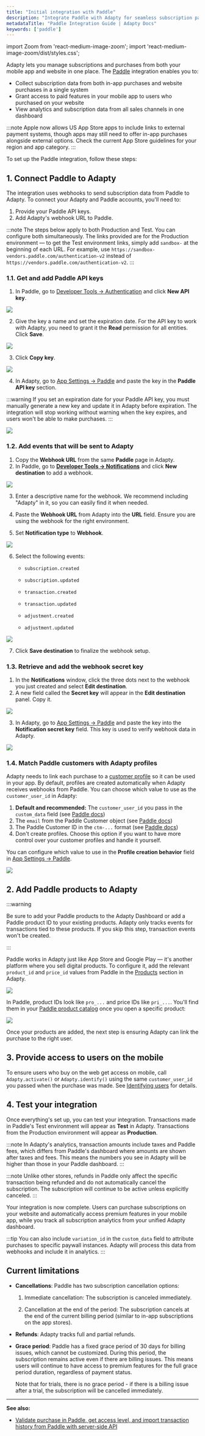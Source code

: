 ```yaml
---
title: "Initial integration with Paddle"
description: "Integrate Paddle with Adapty for seamless subscription payment processing."
metadataTitle: "Paddle Integration Guide | Adapty Docs"
keywords: ['paddle']
---
```


import Zoom from 'react-medium-image-zoom';
import 'react-medium-image-zoom/dist/styles.css';

Adapty lets you manage subscriptions and purchases from both your mobile app and website in one place. The [Paddle](https://www.paddle.com/) integration enables you to:

- Collect subscription data from both in-app purchases and website purchases in a single system
- Grant access to paid features in your mobile app to users who purchased on your website
- View analytics and subscription data from all sales channels in one dashboard

:::note
Apple now allows US App Store apps to include links to external payment systems, though apps may still need to offer in-app purchases alongside external options. Check the current App Store guidelines for your region and app category.
:::

To set up the Paddle integration, follow these steps:

## 1\. Connect Paddle to Adapty

The integration uses webhooks to send subscription data from Paddle to Adapty. To connect your Adapty and Paddle accounts, you'll need to:

1. Provide your Paddle API keys.
2. Add Adapty's webhook URL to Paddle.

:::note
The steps below apply to both Production and Test. You can configure both simultaneously. The links provided are for the Production environment — to get the Test environment links, simply add `sandbox-` at the beginning of each URL. For example, use `https://sandbox-vendors.paddle.com/authentication-v2` instead of `https://vendors.paddle.com/authentication-v2`.
:::

### 1.1. Get and add Paddle API keys

1. In Paddle, go to [Developer Tools → Authentication](https://vendors.paddle.com/authentication-v2) and click **New API key**.

<Zoom>
  <img src={require('./img/paddle-new-key.webp').default}
  style={{
    border: 'none', /* border width and color */
    width: '700px', /* image width */
    display: 'block', /* for alignment */
    margin: '0 auto' /* center alignment */
  }}
/>
</Zoom>

2. Give the key a name and set the expiration date. For the API key to work with Adapty, you need to grant it the **Read** permission for all entities. Click **Save**.

<Zoom>
  <img src={require('./img/paddle-key.webp').default}
  style={{
    border: 'none', /* border width and color */
    width: '300px', /* image width */
    display: 'block', /* for alignment */
    margin: '0 auto' /* center alignment */
  }}
/>
</Zoom>

3. Click **Copy key**.

<Zoom>
  <img src={require('./img/copy-paddle-key.webp').default}
  style={{
    border: 'none', /* border width and color */
    width: '700px', /* image width */
    display: 'block', /* for alignment */
    margin: '0 auto' /* center alignment */
  }}
/>
</Zoom>

4. In Adapty, go to [App Settings → Paddle](https://app.adapty.io/settings/paddle) and paste the key in the **Paddle API key** section. 

:::warning
If you set an expiration date for your Paddle API key, you must manually generate a new key and update it in Adapty before expiration. The integration will stop working without warning when the key expires, and users won't be able to make purchases.
:::

<Zoom>
  <img src={require('./img/paddle-api-keys-adapty.webp').default}
  style={{
    border: 'none', /* border width and color */
    width: '700px', /* image width */
    display: 'block', /* for alignment */
    margin: '0 auto' /* center alignment */
  }}
/>
</Zoom>

### 1.2. Add events that will be sent to Adapty

1. Copy the **Webhook URL** from the same **Paddle** page in Adapty.
2. In Paddle, go to [**Developer Tools → Notifications**](https://vendors.paddle.com/notifications-v2) and click **New destination** to add a webhook.

<Zoom>
  <img src={require('./img/paddle-webhook.webp').default}
  style={{
    border: '1px solid #727272', /* border width and color */
    width: '700px', /* image width */
    display: 'block', /* for alignment */
    margin: '0 auto' /* center alignment */
  }}
/>
</Zoom>

3. Enter a descriptive name for the webhook. We recommend including "Adapty" in it, so you can easily find it when needed.

4. Paste the **Webhook URL** from Adapty into the **URL** field. Ensure you are using the webhook for the right environment.

5. Set **Notification type** to **Webhook**.

<Zoom>
  <img src={require('./img/paddle-create-webhook.webp').default}
  style={{
    border: 'none', /* border width and color */
    width: '700px', /* image width */
    display: 'block', /* for alignment */
    margin: '0 auto' /* center alignment */
  }}
/>
</Zoom>

6. Select the following events:

   - `subscription.created`

   - `subscription.updated`

   - `transaction.created`

   - `transaction.updated`

   - `adjustment.created`

   - `adjustment.updated`


<Zoom>
  <img src={require('./img/paddle_events.png').default}
  style={{
    border: 'none', /* border width and color */
    width: '700px', /* image width */
    display: 'block', /* for alignment */
    margin: '0 auto' /* center alignment */
  }}
/>
</Zoom>


7. Click **Save destination** to finalize the webhook setup.

### 1.3. Retrieve and add the webhook secret key

1. In the **Notifications** window, click the three dots next to the webhook you just created and select **Edit destination**.
2. A new field called the **Secret key** will appear in the **Edit destination** panel. Copy it.

<Zoom>
  <img src={require('./img/paddle-webhook-secret-key-copy.webp').default}
  style={{
    border: 'none', /* border width and color */
    width: '700px', /* image width */
    display: 'block', /* for alignment */
    margin: '0 auto' /* center alignment */
  }}
/>
</Zoom>


3. In Adapty, go to [App Settings → Paddle](https://app.adapty.io/settings/paddle) and paste the key into the **Notification secret key** field. This key is used to verify webhook data in Adapty.

   

<Zoom>
  <img src={require('./img/paddle-webhook-secret-key.webp').default}
  style={{
    border: 'none', /* border width and color */
    width: '700px', /* image width */
    display: 'block', /* for alignment */
    margin: '0 auto' /* center alignment */
  }}
/>
</Zoom>

### 1.4. Match Paddle customers with Adapty profiles

Adapty needs to link each purchase to a [customer profile](profiles-crm) so it can be used in your app. By default, profiles are created automatically when Adapty receives webhooks from Paddle. You can choose which value to use as the `customer_user_id` in Adapty:

1. **Default and recommended:** The `customer_user_id` you pass in the `custom_data` field (see [Paddle docs](https://developer.paddle.com/build/transactions/custom-data))
2. The `email` from the Paddle Customer object (see [Paddle docs](https://developer.paddle.com/paddlejs/methods/paddle-checkout-open#params))
3. The Paddle Customer ID in the `ctm-...` format (see [Paddle docs](https://developer.paddle.com/paddlejs/methods/paddle-checkout-open#params))
4. Don't create profiles. Choose this option if you want to have more control over your customer profiles and handle it yourself.

You can configure which value to use in the **Profile creation behavior** field in [App Settings → Paddle](https://app.adapty.io/settings/paddle).

<Zoom>
  <img src={require('./img/paddle-users.webp').default}
  style={{
    border: 'none', /* border width and color */
    width: '700px', /* image width */
    display: 'block', /* for alignment */
    margin: '0 auto' /* center alignment */
  }}
/>
</Zoom>

## 2. Add Paddle products to Adapty

:::warning

Be sure to add your Paddle products to the Adapty Dashboard or add a Paddle product ID to your existing products. Adapty only tracks events for transactions tied to these products. If you skip this step, transaction events won't be created.

:::

Paddle works in Adapty just like App Store and Google Play — it's another platform where you sell digital products. To configure it, add the relevant `product_id` and `price_id` values from Paddle in the [Products](https://app.adapty.io/products) section in Adapty.

<Zoom>
  <img src={require('./img/paddle-create-product.webp').default}
  style={{
    border: 'none', /* border width and color */
    width: '700px', /* image width */
    display: 'block', /* for alignment */
    margin: '0 auto' /* center alignment */
  }}
/>
</Zoom>

In Paddle, product IDs look like `pro_...` and price IDs like `pri_...`. You'll find them in your [Paddle product catalog](https://vendors.paddle.com/products-v2) once you open a specific product:

<Zoom>
  <img src={require('./img/paddle-product-price.webp').default}
  style={{
    border: 'none', /* border width and color */
    width: '700px', /* image width */
    display: 'block', /* for alignment */
    margin: '0 auto' /* center alignment */
  }}
/>
</Zoom>

Once your products are added, the next step is ensuring Adapty can link the purchase to the right user.

## 3\. Provide access to users on the mobile

To ensure users who buy on the web get access on mobile, call `Adapty.activate()` or `Adapty.identify()` using the same `customer_user_id` you passed when the purchase was made. See [Identifying users](identifying-users) for details.

## 4\. Test your integration

Once everything's set up, you can test your integration. Transactions made in Paddle's Test environment will appear as **Test** in Adapty. Transactions from the Production environment will appear as **Production**.

:::note
In Adapty's analytics, transaction amounts include taxes and Paddle fees, which differs from Paddle's dashboard where amounts are shown after taxes and fees. This means the numbers you see in Adapty will be higher than those in your Paddle dashboard.
:::

:::note
Unlike other stores, refunds in Paddle only affect the specific transaction being refunded and do not automatically cancel the subscription. The subscription will continue to be active unless explicitly canceled.
:::

Your integration is now complete. Users can purchase subscriptions on your website and automatically access premium features in your mobile app, while you track all subscription analytics from your unified Adapty dashboard.

:::tip
You can also include `variation_id` in the `custom_data` field to attribute purchases to specific paywall instances. Adapty will process this data from webhooks and include it in analytics.
:::

## Current limitations

- **Cancellations**: Paddle has two subscription cancellation options:

  1. Immediate cancellation: The subscription is canceled immediately.

  2. Cancellation at the end of the period: The subscription cancels at the end of the current billing period (similar to in-app subscriptions on the app stores).

- **Refunds**: Adapty tracks full and partial refunds. 

- **Grace period**: Paddle has a fixed grace period of 30 days for billing issues, which cannot be customized. During this period, the subscription remains active even if there are billing issues. This means users will continue to have access to premium features for the full grace period duration, regardless of payment status. 
  
  Note that for trials, there is no grace period - if there is a billing issue after a trial, the subscription will be cancelled immediately.

---

**See also:**

- [Validate purchase in Paddle, get access level, and import transaction history from Paddle with server-side API](ss-validate-paddle-token)